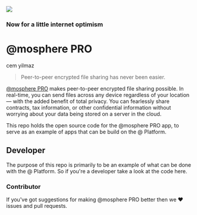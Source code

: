 <img src="https://atsign.dev/assets/img/@dev.png?sanitize=true">

### Now for a little internet optimism

# @mosphere PRO

cem yilmaz
> Peer-to-peer encrypted file sharing has never been easier.

[@mosphere PRO](https://atsign.com/apps/atmosphere/) makes peer-to-peer
encrypted file sharing possible. In real-time, you can send files across
any device regardless of your location — with the added benefit of total
privacy. You can fearlessly share contracts, tax information, or other
confidential information without worrying about your data being stored on
a server in the cloud.

This repo holds the open source code for the @mosphere PRO app, to serve as
an example of apps that can be build on the @ Platform.

## Developer

The purpose of this repo is primarily to be an example of what can be done
with the @ Platform. So if you're a developer take a look at the code here.

### Contributor

If you've got suggestions for making @mosphere PRO better then we :heart:
issues and pull requests.

